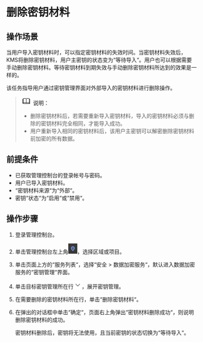 # 删除密钥材料<a name="dew_01_0090"></a>

## 操作场景<a name="saf2fbd7af3da43e692d4a1f8d2206864"></a>

当用户导入密钥材料时，可以指定密钥材料的失效时间。当密钥材料失效后，KMS将删除密钥材料，用户主密钥的状态变为“等待导入“。用户也可以根据需要手动删除密钥材料。等待密钥材料到期失效与手动删除密钥材料所达到的效果是一样的。

该任务指导用户通过密钥管理界面对外部导入的密钥材料进行删除操作。

>![](public_sys-resources/icon-note.gif) **说明：**   
>-   删除密钥材料后，若需要重新导入密钥材料，导入的密钥材料必须与删除的密钥材料完全相同，才能导入成功。  
>-   用户重新导入相同的密钥材料后，该用户主密钥可以解密删除密钥材料前加密的所有数据。  

## 前提条件<a name="s4ef841f72ac94d9d8b8b670dc55b019b"></a>

-   已获取管理控制台的登录帐号与密码。
-   用户已导入密钥材料。
-   “密钥材料来源“为“外部“。
-   密钥“状态“为“启用“或“禁用“。

## 操作步骤<a name="s962264092c274a87a1f7a03f04405d58"></a>

1.  登录管理控制台。
2.  单击管理控制台左上角![](figures/zh-cn_image_0112947532.jpg)，选择区域或项目。
3.  单击页面上方的“服务列表“，选择“安全  \>  数据加密服务“，默认进入数据加密服务的“密钥管理“界面。
4.  单击目标密钥管理所在行![](figures/zh-cn_image_0113485400.png)，展开密钥管理。
5.  在需要删除的密钥材料所在行，单击“删除密钥材料“。
6.  在弹出的对话框中单击“确定“，页面右上角弹出“密钥材料删除成功“，则说明删除密钥材料的成功。

    密钥材料删除后，密钥将无法使用，且当前密钥的状态切换为“等待导入“。


